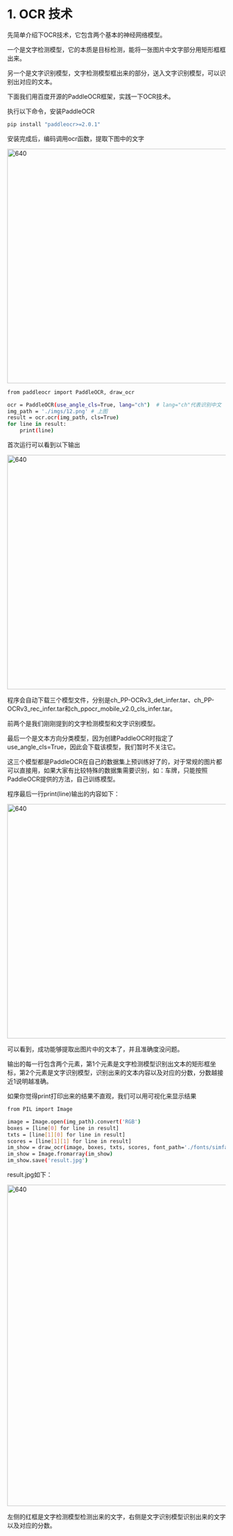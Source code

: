 # 1. OCR 技术

先简单介绍下OCR技术，它包含两个基本的神经网络模型。

一个是文字检测模型，它的本质是目标检测，能将一张图片中文字部分用矩形框框出来。

另一个是文字识别模型，文字检测模型框出来的部分，送入文字识别模型，可以识别出对应的文本。

下面我们用百度开源的PaddleOCR框架，实践一下OCR技术。

执行以下命令，安装PaddleOCR

```bash
pip install "paddleocr>=2.0.1"
```
安装完成后，编码调用ocr函数，提取下图中的文字

<img width="540" alt="640" src="https://user-images.githubusercontent.com/20157705/191437863-3b7c651c-3c59-4538-bbe5-2424e465f002.png">


```bash
from paddleocr import PaddleOCR, draw_ocr

ocr = PaddleOCR(use_angle_cls=True, lang="ch")  # lang="ch"代表识别中文
img_path = './imgs/12.png' # 上图
result = ocr.ocr(img_path, cls=True)
for line in result:
    print(line)
```
首次运行可以看到以下输出

<img width="540" alt="640" src="https://user-images.githubusercontent.com/20157705/191438569-18a19532-29f6-4dcf-b65d-ded73bd02e00.png">


程序会自动下载三个模型文件，分别是ch_PP-OCRv3_det_infer.tar、ch_PP-OCRv3_rec_infer.tar和ch_ppocr_mobile_v2.0_cls_infer.tar。

前两个是我们刚刚提到的文字检测模型和文字识别模型。

最后一个是文本方向分类模型，因为创建PaddleOCR时指定了use_angle_cls=True，因此会下载该模型，我们暂时不关注它。

这三个模型都是PaddleOCR在自己的数据集上预训练好了的，对于常规的图片都可以直接用，如果大家有比较特殊的数据集需要识别，如：车牌，只能按照PaddleOCR提供的方法，自己训练模型。

程序最后一行print(line)输出的内容如下：

<img width="540" alt="640" src="https://user-images.githubusercontent.com/20157705/191438736-d0353a3c-39a1-4ec6-9b5d-44704de5a382.png">


可以看到，成功能够提取出图片中的文本了，并且准确度没问题。

输出的每一行包含两个元素，第1个元素是文字检测模型识别出文本的矩形框坐标，第2个元素是文字识别模型，识别出来的文本内容以及对应的分数，分数越接近1说明越准确。

如果你觉得print打印出来的结果不直观，我们可以用可视化来显示结果

```bash
from PIL import Image

image = Image.open(img_path).convert('RGB')
boxes = [line[0] for line in result]
txts = [line[1][0] for line in result]
scores = [line[1][1] for line in result]
im_show = draw_ocr(image, boxes, txts, scores, font_path='./fonts/simfang.ttf')
im_show = Image.fromarray(im_show)
im_show.save('result.jpg')
```

result.jpg如下：

<img width="740" alt="640" src="https://user-images.githubusercontent.com/20157705/191438938-59b84670-24eb-47b5-b791-d8ad053a26a9.png">


左侧的红框是文字检测模型检测出来的文字，右侧是文字识别模型识别出来的文字以及对应的分数。
